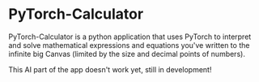 # PyTorch-Calculator
PyTorch-Calculator is a python application that uses PyTorch to interpret and solve mathematical expressions and equations you've written to the infinite big Canvas (limited by the size and decimal points of numbers).

This AI part of the app doesn't work yet, still in development!
